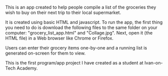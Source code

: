 <p>This is an app created to help people compile a list of the groceries they wish to buy on their next trip to their local supermarket.</p>
<p>It is created using basic HTML and javascript. To run the app, the first thing you need to do is download the following files to the same folder on your computer: "grocery_list_app.html" and "Collage.jpg". Next, open it (the HTML file) in a Web browser like Chrome or Firefox.</p> 
<p>Users can enter their grocery items one-by-one and a running list is generated on-screen for them to view.</p>
<p>This is the first program/app project I have created as a student at Ivan-on-Tech Academy.</p>
